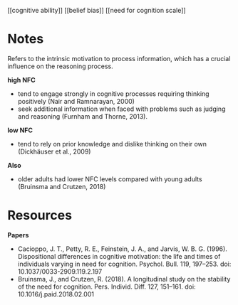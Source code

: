 [[cognitive ability]]
[[belief bias]]
[[need for cognition scale]]

# Notes
Refers to the intrinsic motivation to process information, which has a crucial influence on the reasoning process.

**high NFC**
- tend to engage strongly in cognitive processes requiring thinking positively (Nair and Ramnarayan, 2000)
- seek additional information when faced with problems such as judging and reasoning (Furnham and Thorne, 2013).

**low NFC**
- tend to rely on prior knowledge and dislike thinking on their own (Dickhäuser et al., 2009)

**Also**
- older adults had lower NFC levels compared with young adults (Bruinsma and Crutzen, 2018)

# Resources
**Papers**
- Cacioppo, J. T., Petty, R. E., Feinstein, J. A., and Jarvis, W. B. G. (1996). Dispositional differences in cognitive motivation: the life and times of individuals varying in need for cognition. Psychol. Bull. 119, 197–253. doi: 10.1037/0033-2909.119.2.197
- Bruinsma, J., and Crutzen, R. (2018). A longitudinal study on the stability of the need for cognition. Pers. Individ. Diff. 127, 151–161. doi: 10.1016/j.paid.2018.02.001

